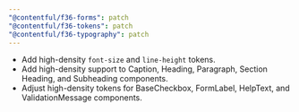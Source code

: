 ```yaml
---
"@contentful/f36-forms": patch
"@contentful/f36-tokens": patch
"@contentful/f36-typography": patch
---
```


- Add high-density `font-size` and `line-height` tokens.
- Add high-density support to Caption, Heading, Paragraph, Section Heading, and Subheading components.
- Adjust high-density tokens for BaseCheckbox, FormLabel, HelpText, and ValidationMessage components.